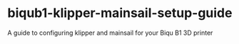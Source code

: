 # biqub1-klipper-mainsail-setup-guide
A guide to configuring klipper and mainsail for your Biqu B1 3D printer
